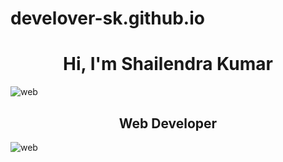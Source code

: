 # develover-sk.github.io
<h1 align="center">Hi, I'm Shailendra Kumar</h1>
<img src="https://www.flaticon.com/svg/static/icons/svg/841/841568.svg" alt="web" title="web" style="width=10px;height:auto;"></img>
<h2 align="center">Web Developer</h2>
<img src="https://www.flaticon.com/svg/static/icons/svg/841/841568.svg" alt="web" title="web" style="width=10px;height:auto;"></img>
